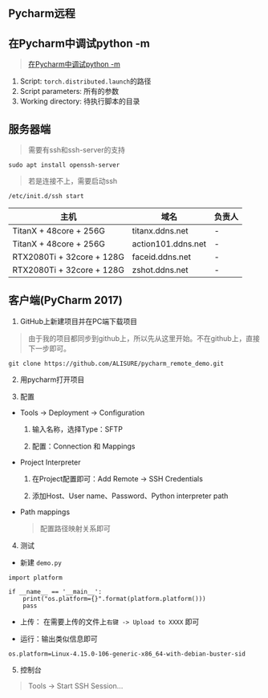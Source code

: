 ## Pycharm远程


## 在Pycharm中调试python -m

> [在Pycharm中调试python -m](https://muzhan.blog.csdn.net/article/details/120748810?spm=1001.2101.3001.6650.7&utm_medium=distribute.pc_relevant.none-task-blog-2%7Edefault%7EBlogCommendFromBaidu%7ERate-7.pc_relevant_antiscan&depth_1-utm_source=distribute.pc_relevant.none-task-blog-2%7Edefault%7EBlogCommendFromBaidu%7ERate-7.pc_relevant_antiscan&utm_relevant_index=11)

1. Script: `torch.distributed.launch`的路径
2. Script parameters: 所有的参数
3. Working directory: 待执行脚本的目录



## 服务器端

> 需要有ssh和ssh-server的支持

```
sudo apt install openssh-server
```

> 若是连接不上，需要启动ssh
> 
```
/etc/init.d/ssh start
```


| 主机 | 域名 | 负责人 |
|---|---|---|
| TitanX + 48core + 256G | titanx.ddns.net | - |
| TitanX + 48core + 256G | action101.ddns.net | - |
| RTX2080Ti + 32core + 128G | faceid.ddns.net | - |
| RTX2080Ti + 32core + 128G | zshot.ddns.net | - |



## 客户端(PyCharm 2017)

1. GitHub上新建项目并在PC端下载项目

> 由于我的项目都同步到github上，所以先从这里开始。不在github上，直接下一步即可。

```
git clone https://github.com/ALISURE/pycharm_remote_demo.git
```

2. 用pycharm打开项目


3. 配置

* Tools -> Deployment -> Configuration

  1. 输入名称，选择Type：SFTP
  
  2. 配置：Connection 和 Mappings
  

* Project Interpreter

  1. 在Project配置即可：Add Remote -> SSH Credentials

  2. 添加Host、User name、Password、Python interpreter path


* Path mappings

  > 配置路径映射关系即可
  


4. 测试

* 新建 `demo.py`

```
import platform

if __name__ == '__main__':
    print("os.platform={}".format(platform.platform()))
    pass
```

* 上传： 在需要上传的文件上`右键 -> Upload to XXXX` 即可


* 运行：输出类似信息即可

```
os.platform=Linux-4.15.0-106-generic-x86_64-with-debian-buster-sid
```


5. 控制台

> Tools -> Start SSH Session...


